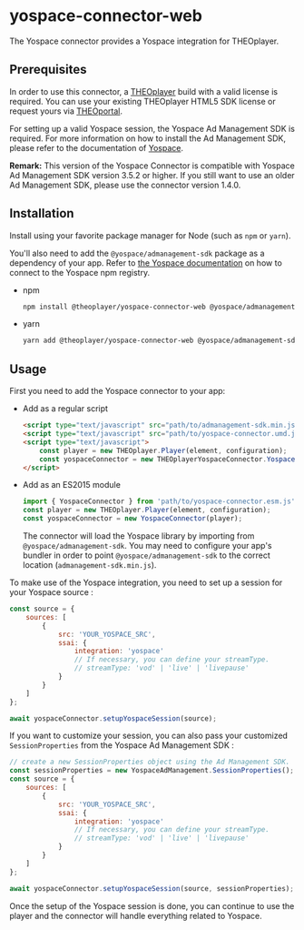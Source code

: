 # yospace-connector-web

The Yospace connector provides a Yospace integration for THEOplayer.

## Prerequisites

In order to use this connector, a [THEOplayer](https://www.npmjs.com/package/theoplayer) build with a valid license is required. You can use your existing THEOplayer HTML5 SDK license or request yours via [THEOportal](https://portal.theoplayer.com/).

For setting up a valid Yospace session, the Yospace Ad Management SDK is required. For more information on how to install the Ad Management SDK, please refer to the documentation of [Yospace](https://developer.yospace.com/).

**Remark:** This version of the Yospace Connector is compatible with Yospace Ad Management SDK version 3.5.2 or higher. If you still want to use an older Ad Management SDK, please use the connector version 1.4.0.

## Installation

Install using your favorite package manager for Node (such as `npm` or `yarn`).

You'll also need to add the `@yospace/admanagement-sdk` package as a dependency of your app.
Refer to [the Yospace documentation](https://developer.yospace.com/sdk-documentation/javascript/api/yosdk/latest/index.html) on how to connect to the Yospace npm registry.

-   npm

    ```bash
    npm install @theoplayer/yospace-connector-web @yospace/admanagement-sdk
    ```

-   yarn

    ```bash
    yarn add @theoplayer/yospace-connector-web @yospace/admanagement-sdk
    ```

## Usage

First you need to add the Yospace connector to your app:

-   Add as a regular script

    ```html
    <script type="text/javascript" src="path/to/admanagement-sdk.min.js"></script>
    <script type="text/javascript" src="path/to/yospace-connector.umd.js"></script>
    <script type="text/javascript">
        const player = new THEOplayer.Player(element, configuration);
        const yospaceConnector = new THEOplayerYospaceConnector.YospaceConnector(player);
    </script>
    ```

-   Add as an ES2015 module

    ```javascript
    import { YospaceConnector } from 'path/to/yospace-connector.esm.js';
    const player = new THEOplayer.Player(element, configuration);
    const yospaceConnector = new YospaceConnector(player);
    ```

    The connector will load the Yospace library by importing from `@yospace/admanagement-sdk`.
    You may need to configure your app's bundler in order to point `@yospace/admanagement-sdk`
    to the correct location (`admanagement-sdk.min.js`).

To make use of the Yospace integration, you need to set up a session for your Yospace source :

```javascript
const source = {
    sources: [
        {
            src: 'YOUR_YOSPACE_SRC',
            ssai: {
                integration: 'yospace'
                // If necessary, you can define your streamType.
                // streamType: 'vod' | 'live' | 'livepause'
            }
        }
    ]
};

await yospaceConnector.setupYospaceSession(source);
```

If you want to customize your session, you can also pass your customized `SessionProperties` from the Yospace Ad Management SDK :

```javascript
// create a new SessionProperties object using the Ad Management SDK.
const sessionProperties = new YospaceAdManagement.SessionProperties();
const source = {
    sources: [
        {
            src: 'YOUR_YOSPACE_SRC',
            ssai: {
                integration: 'yospace'
                // If necessary, you can define your streamType.
                // streamType: 'vod' | 'live' | 'livepause'
            }
        }
    ]
};

await yospaceConnector.setupYospaceSession(source, sessionProperties);
```

Once the setup of the Yospace session is done, you can continue to use the player and the connector will handle everything related to Yospace.
